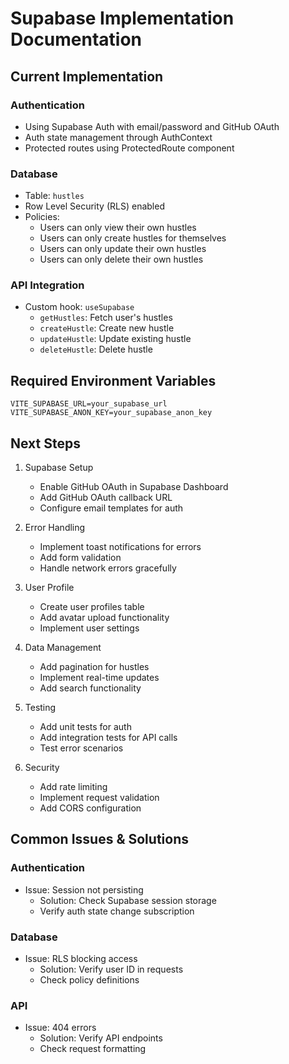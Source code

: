 # Supabase Implementation Documentation

## Current Implementation

### Authentication
- Using Supabase Auth with email/password and GitHub OAuth
- Auth state management through AuthContext
- Protected routes using ProtectedRoute component

### Database
- Table: `hustles`
- Row Level Security (RLS) enabled
- Policies:
  - Users can only view their own hustles
  - Users can only create hustles for themselves
  - Users can only update their own hustles
  - Users can only delete their own hustles

### API Integration
- Custom hook: `useSupabase`
  - `getHustles`: Fetch user's hustles
  - `createHustle`: Create new hustle
  - `updateHustle`: Update existing hustle
  - `deleteHustle`: Delete hustle

## Required Environment Variables
```env
VITE_SUPABASE_URL=your_supabase_url
VITE_SUPABASE_ANON_KEY=your_supabase_anon_key
```

## Next Steps

1. Supabase Setup
   - Enable GitHub OAuth in Supabase Dashboard
   - Add GitHub OAuth callback URL
   - Configure email templates for auth

2. Error Handling
   - Implement toast notifications for errors
   - Add form validation
   - Handle network errors gracefully

3. User Profile
   - Create user profiles table
   - Add avatar upload functionality
   - Implement user settings

4. Data Management
   - Add pagination for hustles
   - Implement real-time updates
   - Add search functionality

5. Testing
   - Add unit tests for auth
   - Add integration tests for API calls
   - Test error scenarios

6. Security
   - Add rate limiting
   - Implement request validation
   - Add CORS configuration

## Common Issues & Solutions

### Authentication
- Issue: Session not persisting
  - Solution: Check Supabase session storage
  - Verify auth state change subscription

### Database
- Issue: RLS blocking access
  - Solution: Verify user ID in requests
  - Check policy definitions

### API
- Issue: 404 errors
  - Solution: Verify API endpoints
  - Check request formatting